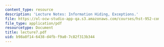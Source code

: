 ```yaml
---
content_type: resource
description: 'Lecture Notes: Information Hiding, Exceptions.'
file: https://ol-ocw-studio-app-qa.s3.amazonaws.com/courses/hst-952-computing-for-biomedical-scientists-fall-2002/b98a8f146438d4fbf9a07c82f313b344_lecture7.pdf
file_type: application/pdf
resourcetype: Document
title: lecture7.pdf
uid: b98a8f14-6438-d4fb-f9a0-7c82f313b344
---
```

